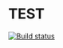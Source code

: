 # TEST

[![Build status](https://ci.appveyor.com/api/projects/status/53ahu2gjy7adw4wo?svg=true)](https://ci.appveyor.com/project/SashaMikheytseva/containers)